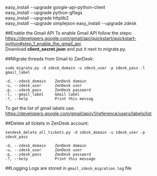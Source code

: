 easy_install --upgrade google-api-python-client  
easy_install --upgrade python-gflags  
easy_install --upgrade httplib2  
easy_install --upgrade simplejson
easy_install --upgrade zdesk

##Enable the Gmail API
To enable Gmail API follow the steps: https://developers.google.com/gmail/api/quickstart/quickstart-python#step_1_enable_the_gmail_api.  
Download **client_secret.json** and put it next to migrate.py.

##Migrate threads from Gmail to ZenDesk:
  ```
  sudo migrate.py -d zdesk_domain -u zdesk_user -p zdesk_pass -l gmail_label

  -d, --zdesk_domain    ZenDesk domain  
  -u, --zdesk_user      ZenDesk user  
  -p, --zdesk_pass      ZenDesk password  
  -l, --gmail_label     Gmail label  
  -?, --help            Print this messag
  ```

To get the list of gmail labels use: https://developers.google.com/gmail/api/v1/reference/users/labels/list

##Delete all tickets in ZenDesk account:
  ```
  zendesk_delete_all_tickets.py -d zdesk_domain -u zdesk_user -p zdesk_pass

  -d, --zdesk_domain    ZenDesk domain  
  -u, --zdesk_user      ZenDesk user  
  -p, --zdesk_pass      ZenDesk password  
  -?, --help            Print this message
  ```
  
##Logging
Logs are stored in `gmail_zdesk_migration.log` file
